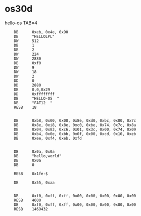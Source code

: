 # os30d

hello-os
TAB=4

        DB      0xeb, 0x4e, 0x90
        DB      "HELLOLPL"
        DW      512
        DB      1
        DB      2
        DW      224
        DW      2880
        DB      0xf0
        DW      9
        DW      18
        DW      2
        DD      0
        DD      2880
        DB      0,0,0x29
        DD      0xffffffff
        DB      "HELLO-OS  "
        DB      "FAT12  "
        RESB    18


        DB      0xb8, 0x00, 0x00, 0x8e, 0xd0, 0xbc, 0x00, 0x7c
        DB      0x8e, 0xi8, 0x8e, 0xc0, 0xbe, 0x74, 0x7c, 0x8a
        DB      0x04, 0x83, 0xc6, 0x01, 0x3c, 0x00, 0x74, 0x09
        DB      0xb4, 0x0e, 0xbb, 0x0f, 0x00, 0xcd, 0x10, 0xeb
        DB      0xee, 0xf4, 0xeb, 0xfd


        DB      0x0a, 0x0a
        DB      "hello,world"
        DB      0x0a
        DB      0

        RESB    0x1fe-$

        DB      0x55, 0xaa


        DB      0xf0, 0xff, 0xff, 0x00, 0x00, 0x00, 0x00, 0x00
        RESB    4600
        DB      0xf0, 0xff, 0xff, 0x00, 0x00, 0x00, 0x00, 0x00
        RESB    1469432


